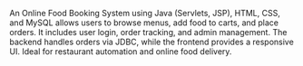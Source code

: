 An Online Food Booking System using Java (Servlets, JSP), HTML, CSS, and MySQL allows users to browse menus, add food to carts, and place orders. It includes user login, order tracking, and admin management. The backend handles orders via JDBC, while the frontend provides a responsive UI. Ideal for restaurant automation and online food delivery. 
